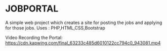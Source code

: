 # JOBPORTAL

A simple web project which creates a site for posting the jobs and applying for those jobs.
Uses : PHP,HTML,CSS,Bootstrap

Video Recording the Portal:
https://cdn.kapwing.com/final_63233c485d6010122cc794c0_943081.mp4
